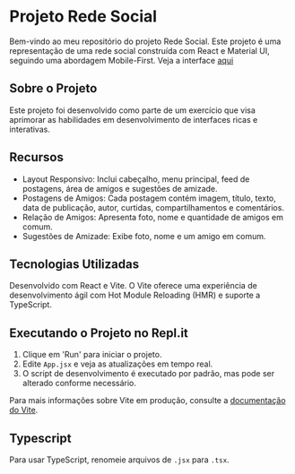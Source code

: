 # Projeto Rede Social

Bem-vindo ao meu repositório do projeto Rede Social. Este projeto é uma representação de uma rede social construída com React e Material UI, seguindo uma abordagem Mobile-First.
Veja a interface [aqui](https://mfuir-at-02-infnet-grlads01c2-m1-l1-28.infnet-grlads01c2-m1-l1.repl.co/)

## Sobre o Projeto

Este projeto foi desenvolvido como parte de um exercício que visa aprimorar as habilidades em desenvolvimento de interfaces ricas e interativas.

## Recursos

- Layout Responsivo: Inclui cabeçalho, menu principal, feed de postagens, área de amigos e sugestões de amizade.
- Postagens de Amigos: Cada postagem contém imagem, título, texto, data de publicação, autor, curtidas, compartilhamentos e comentários.
- Relação de Amigos: Apresenta foto, nome e quantidade de amigos em comum.
- Sugestões de Amizade: Exibe foto, nome e um amigo em comum.

## Tecnologias Utilizadas

Desenvolvido com React e Vite. O Vite oferece uma experiência de desenvolvimento ágil com Hot Module Reloading (HMR) e suporte a TypeScript.

## Executando o Projeto no Repl.it

1. Clique em 'Run' para iniciar o projeto.
2. Edite `App.jsx` e veja as atualizações em tempo real.
3. O script de desenvolvimento é executado por padrão, mas pode ser alterado conforme necessário.

Para mais informações sobre Vite em produção, consulte a [documentação do Vite](link-para-documentação-do-vite).

## Typescript

Para usar TypeScript, renomeie arquivos de `.jsx` para `.tsx`.
